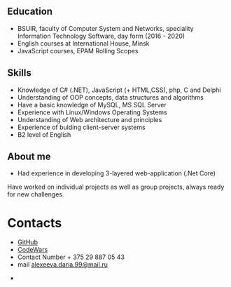 ## Education

* BSUIR, faculty of Computer System and Networks, speciality Information Technology Software, day form (2016 - 2020)
* English courses at International House, Minsk
* JavaScript courses, EPAM Rolling Scopes

## Skills

* Knowledge of C# (.NET), JavaScript (+ HTML,CSS), php, C and Delphi
* Understanding of OOP concepts, data structures and algorithms
* Have a basic knowledge of MySQL, MS SQL Server
* Experience with Linux/Windows Operating Systems
* Understanding of Web architecture and principles
* Experience of bulding client-server systems
* B2 level of English

## About me
* Had experience in developing 3-layered web-application (.Net Core)

Have worked on individual projects as well as group projects, always ready for new challenges.

# Contacts
 * [GitHub](https://github.com/alexeevaDaria) 
 * [CodeWars](https://www.codewars.com/users/RNBGOD)
 * Contact Number + 375 29 887 05 43
 * mail           alexeeva.daria.99@mail.ru

 - 


 
